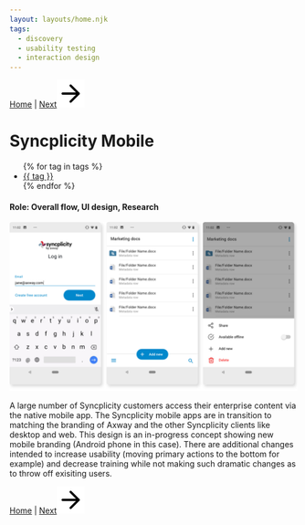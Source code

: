 ```yaml
---
layout: layouts/home.njk
tags:
  - discovery
  - usability testing
  - interaction design
---
```

<!-- <a href="/" class="arrows">
HOME</a> / -->

<div class="bottom-arrows"><a href="/">Home</a> | <a href="/fastpencil">Next<img class="bottom" src="/img/arrow-right.svg"></a></div>

# Syncplicity Mobile


<!-- <div class="bubbles">
<span class="badgeli">
                  Research & Discovery
                </span> 
                   <span class="badgeli">
                  UX Design
                </span> 
                </span> 
                <span class="badgeli">
                  Usability studies
                </span> 
                </span> 
                <span class="badgeli">
                  Interaction design
                </span>  -->

<ul class="horizontal-list">
{% for tag in tags %}
  <li><a href="/tags/{{ tag }}">{{ tag }}</a></li>
{% endfor %}
</ul>


<h4>Role: Overall flow, UI design, Research</h4>
<img class="port2" src="/img/mobile-design-big.jpg">
<p>A large number of Syncplicity customers access their enterprise content via the native mobile app. The Syncplicity mobile apps are in transition to matching the branding of Axway and the other Syncplicity clients like desktop and web. This design is an in-progress concept showing new mobile branding (Android phone in this case). There are additional changes intended to increase usability (moving primary actions to the bottom for example) and decrease training while not making such dramatic changes as to throw off exisiting users.

<!-- Here's the <a href="https://xd.adobe.com/view/433cb756-45a8-43aa-9032-e241da1d9bd5-166f/?fullscreen&hints=off">clickable prototype</a></p> -->

</div>

<div class="bottom-arrows"><a href="/">Home</a> | <a href="/fastpencil">Next<img class="bottom" src="/img/arrow-right.svg"></a></div>